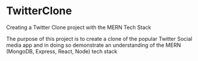 # TwitterClone
Creating a Twitter Clone project with the MERN Tech Stack

The purpose of this project is to create a clone of the popular Twitter Social media app and in doing so demonstrate an understanding of the MERN (MongoDB, Express, React, Node) tech stack
